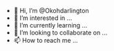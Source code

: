 - 👋 Hi, I’m @Okohdarlington
- 👀 I’m interested in ...
- 🌱 I’m currently learning ...
- 💞️ I’m looking to collaborate on ...
- 📫 How to reach me ...

<!---
Okohdarlington/Okohdarlington is a ✨ special ✨ repository because its `README.md` (this file) appears on your GitHub profile.
You can click the Preview link to take a look at your changes.
--->
